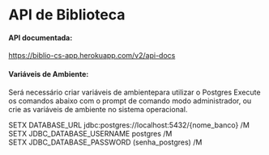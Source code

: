 # API de Biblioteca

#### API documentada:
https://biblio-cs-app.herokuapp.com/v2/api-docs
<br>

#### Variáveis de Ambiente:
Será necessário criar variáveis de ambientepara utilizar o Postgres
Execute os comandos abaixo com o prompt de comando modo administrador, ou crie as variáveis de ambiente no sistema operacional.

SETX DATABASE_URL jdbc:postgres://localhost:5432/{nome_banco} /M <br>
SETX JDBC_DATABASE_USERNAME postgres /M <br>
SETX JDBC_DATABASE_PASSWORD (senha_postgres) /M <br>

